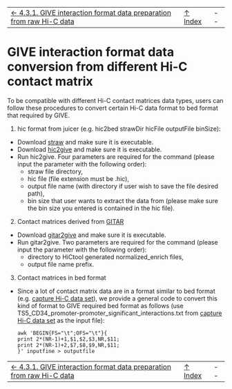||||
| --- | --- | --- |
| [← 4.3.1. GIVE interaction format data preparation from raw Hi-C data](4.3.1-HiCtool.md) | [↑ Index](Readme.md) | -- |

# GIVE interaction format data conversion from different Hi-C contact matrix

To be compatible with different Hi-C contact matrices data types, users can follow these procedures to convert certain Hi-C data format to bed format that required by GIVE.

1) hic format from juicer (e.g. hic2bed strawDir hicFile outputFile binSize):
  * Download [straw](https://github.com/theaidenlab/straw/wiki/Download) and make sure it is executable.
  * Download [hic2give](sysbio.ucsd.edu/public/qiw034/hic2give) and make sure it is executable.
  * Run hic2give. Four parameters are required for the command (please input the parameter with the following order):
    * straw file directory,
    * hic file (file extension must be .hic),
    * output file name (with directory if user wish to save the file desired path),
    * bin size that user wants to extract the data from (please make sure the bin size you entered is contained in the hic file).

2) Contact matrices derived from [GITAR](http://www.genomegitar.org)
  * Download [gitar2give](sysbio.ucsd.edu/public/qiw034/gitar2give) and make sure it is executable.
  * Run gitar2give. Two parameters are required for the command (please input the parameter with the following order):
    * directory to HiCtool generated normalized_enrich files,
    * output file name prefix.

3) Contact matrices in bed format
  * Since a lot of contact matrix data are in a format similar to bed format (e.g. [capture Hi-C data set](http://www.ebi.ac.uk/arrayexpress/files/E-MTAB-2323/E-MTAB-2323.additional.1.zip)), we provide a general code to convert this kind of format to GIVE required bed format as follows (use TS5_CD34_promoter-promoter_significant_interactions.txt from [capture Hi-C data set](http://www.ebi.ac.uk/arrayexpress/files/E-MTAB-2323/E-MTAB-2323.additional.1.zip) as the input file):
    ```
    awk 'BEGIN{FS="\t";OFS="\t"}{
    print 2*(NR-1)+1,$1,$2,$3,NR,$11;
    print 2*(NR-1)+2,$7,$8,$9,NR,$11;
    }' inputfine > outputfile
    ```

||||
| --- | --- | --- |
| [← 4.3.1. GIVE interaction format data preparation from raw Hi-C data](4.3.1-HiCtool.md) | [↑ Index](Readme.md) | -- |
